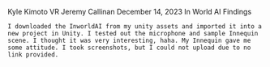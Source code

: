 Kyle Kimoto
VR
Jeremy Callinan
December 14, 2023
In World AI Findings

	I downloaded the InworldAI from my unity assets and imported it into a new project in Unity. I tested out the microphone and sample Innequin scene. I thought it was very interesting, haha. My Innequin gave me some attitude. I took screenshots, but I could not upload due to no link provided.
